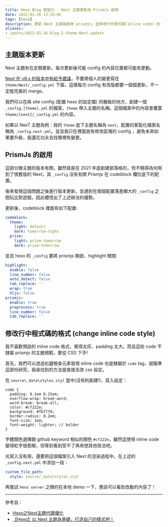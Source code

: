 ```yaml
---
title: Hexo Blog 客製化 - Next 主題更新與 PrismJs 啟用
date: 2022-01-26 13:33:05
tags: [hexo]
description: 更新 Next 主題與啟用 prismjs，並修改行中程式碼(inline code) 的 CSS 格式。
aliases: 
- /posts/2022-01-26-blog-2-theme-Next-update
---
```


## 主題版本更新

Next 主題有在定期更新，每次更新後可能 config 的內容位置都可能有更動。

[Next 在 v8.x 的版本中有給予建議](https://theme-next.js.org/docs/getting-started/configuration)，不要將個人的變更寫在 `theme/Next/_config.yml` 下面，這樣每次 config 有改版都要一個個更新，不一定能完美的 merge。

我們可以在與 site config (配置 hexo 的設定檔) 同層級的地方，創建一個 `_config.[theme].yml` 的檔案，`theme` 帶入主題的名稱。這個檔案中的內容會覆蓋 `theme/[next]/_config.yml` 的內容。

如果以 NexT 主題為例：我的 `theme` 底下主題名稱為 `next`，配置的客製化檔案名稱為 `_config.next.yml`。並且我只在裡面放有修改區塊的 config ，避免未來如果要升級，我還花功夫去找哪裡有變更。

## PrismJs 的啟用

這部分跟主題的版本有關，雖然我是在 2021 年底創建部落格的，但不曉得為何用到了很舊版的 Next，其 `_config` 沒有有關 Prismjs 在 codeblock 欄位底下的配置。

後來發現這個問題之後進行版本更新，並遇到在兩個配置落差頗大的 `_config` 之間玩比對遊戲，因此體悟出了上述辦法的優勢。

更新後，codeblock 裡面有如下配置:

```yaml
codeblock:
  theme:
    light: default
    dark: tomorrow-night
  prism:
    light: prism-tomorrow
    dark: prism-tomorrow
```

並且 hexo 的 `_config` 要將 prismjs 開啟、highlight 關閉: 

```yaml
highlight:
  enable: false
  line_number: false
  auto_detect: false
  tab_replace: ''
  wrap: true
  hljs: false
prismjs:
  enable: true
  preprocess: true
  line_number: false
  tab_replace: ''
```

## 修改行中程式碼的格式 (change inline code style)

我不喜歡預設的 inline code 格式，覺得太灰、padding 太大。而且這些 code 不隸屬 prismjs 的主題規範，要從 CSS 下手! 

首先，我們可以透過右鍵檢查元素發現 inline code 也是隸屬於 `code` tag，就瞄準這部份研究，我尋找到的方法是直接去改 css 設定。

在 `source\_data\styles.styl` 當中(沒有則創建!)，寫入設定：

```stylus
code {
  padding: 0.1em 0.25em;
  overflow-wrap: break-word;
  word-break: break-all;
  color: #cf222e;
  background: #fbf7f8;
  border-radius: 0.2em;
  font-size: 1em;
  font-weight: lighter; // bolder
}
```

字體顏色選擇跟 github keyword 相似的顏色 `#cf222e`，雖然這使得 inline code 變得紅字很惹眼，但等到看到受不了再來想其他改法吧。

光寫入沒有用，還要把這個檔案引入 Next 的渲染過程中。在上述的 `_config.next.yml` 中添加一段：

```yaml
custom_file_path:
  style: source/_data/styles.styl
```

再嘗試 `hexo server` 之類的在本地 demo 一下，應該可以看到改動的內容了！

---

參考自：

- [Hexo之Next主題代碼優化](https://www.cnblogs.com/LyShark/p/11834144.html)
- [【Hexo】以 Next 主題為基礎，打造自己的樣式吧！](https://myiaj.github.io/2020/03/14/hexo-custom-style/)

